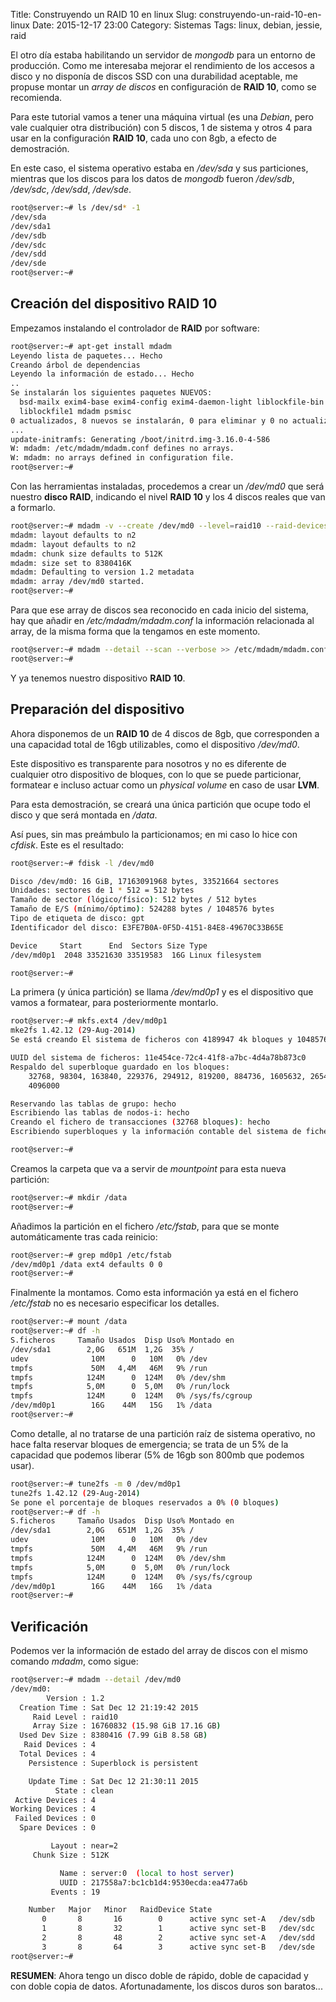 Title: Construyendo un RAID 10 en linux
Slug: construyendo-un-raid-10-en-linux
Date: 2015-12-17 23:00
Category: Sistemas
Tags: linux, debian, jessie, raid



El otro día estaba habilitando un servidor de *mongodb* para un entorno de producción. Como me interesaba mejorar el rendimiento de los accesos a disco y no disponía de discos SSD con una durabilidad aceptable, me propuse montar un *array de discos* en configuración de **RAID 10**, como se recomienda.

Para este tutorial vamos a tener una máquina virtual (es una *Debian*, pero vale cualquier otra distribución) con 5 discos, 1 de sistema y otros 4 para usar en la configuración **RAID 10**, cada uno con 8gb, a efecto de demostración.

En este caso, el sistema operativo estaba en */dev/sda* y sus particiones, mientras que los discos para los datos de *mongodb* fueron */dev/sdb*, */dev/sdc*, */dev/sdd*, */dev/sde*.

```bash
root@server:~# ls /dev/sd* -1
/dev/sda
/dev/sda1
/dev/sdb
/dev/sdc
/dev/sdd
/dev/sde
root@server:~# 
```

## Creación del dispositivo RAID 10

Empezamos instalando el controlador de **RAID** por software:

```bash
root@server:~# apt-get install mdadm
Leyendo lista de paquetes... Hecho
Creando árbol de dependencias       
Leyendo la información de estado... Hecho
..
Se instalarán los siguientes paquetes NUEVOS:
  bsd-mailx exim4-base exim4-config exim4-daemon-light liblockfile-bin
  liblockfile1 mdadm psmisc
0 actualizados, 8 nuevos se instalarán, 0 para eliminar y 0 no actualizados.
...
update-initramfs: Generating /boot/initrd.img-3.16.0-4-586
W: mdadm: /etc/mdadm/mdadm.conf defines no arrays.
W: mdadm: no arrays defined in configuration file.
root@server:~# 
```

Con las herramientas instaladas, procedemos a crear un */dev/md0* que será nuestro **disco RAID**, indicando el nivel **RAID 10** y los 4 discos reales que van a formarlo.

```bash
root@server:~# mdadm -v --create /dev/md0 --level=raid10 --raid-devices=4 /dev/sdb /dev/sdc /dev/sdd /dev/sde
mdadm: layout defaults to n2
mdadm: layout defaults to n2
mdadm: chunk size defaults to 512K
mdadm: size set to 8380416K
mdadm: Defaulting to version 1.2 metadata
mdadm: array /dev/md0 started.
root@server:~# 
```

Para que ese array de discos sea reconocido en cada inicio del sistema, hay que añadir en */etc/mdadm/mdadm.conf* la información relacionada al array, de la misma forma que la tengamos en este momento.

```bash
root@server:~# mdadm --detail --scan --verbose >> /etc/mdadm/mdadm.conf
root@server:~# 
```

Y ya tenemos nuestro dispositivo **RAID 10**.

## Preparación del dispositivo

Ahora disponemos de un **RAID 10** de 4 discos de 8gb, que corresponden a una capacidad total de 16gb utilizables, como el dispositivo */dev/md0*.

Este dispositivo es transparente para nosotros y no es diferente de cualquier otro dispositivo de bloques, con lo que se puede particionar, formatear e incluso actuar como un *physical volume* en caso de usar **LVM**.

Para esta demostración, se creará una única partición que ocupe todo el disco y que será montada en */data*.

Así pues, sin mas preámbulo la particionamos; en mi caso lo hice con *cfdisk*. Este es el resultado:

```bash
root@server:~# fdisk -l /dev/md0

Disco /dev/md0: 16 GiB, 17163091968 bytes, 33521664 sectores
Unidades: sectores de 1 * 512 = 512 bytes
Tamaño de sector (lógico/físico): 512 bytes / 512 bytes
Tamaño de E/S (mínimo/óptimo): 524288 bytes / 1048576 bytes
Tipo de etiqueta de disco: gpt
Identificador del disco: E3FE7B0A-0F5D-4151-84E8-49670C33B65E

Device     Start      End  Sectors Size Type
/dev/md0p1  2048 33521630 33519583  16G Linux filesystem

root@server:~# 
```

La primera (y única partición) se llama */dev/md0p1* y es el dispositivo que vamos a formatear, para posteriormente montarlo.

```bash
root@server:~# mkfs.ext4 /dev/md0p1 
mke2fs 1.42.12 (29-Aug-2014)
Se está creando El sistema de ficheros con 4189947 4k bloques y 1048576 nodos-i

UUID del sistema de ficheros: 11e454ce-72c4-41f8-a7bc-4d4a78b873c0
Respaldo del superbloque guardado en los bloques: 
	32768, 98304, 163840, 229376, 294912, 819200, 884736, 1605632, 2654208, 
	4096000

Reservando las tablas de grupo: hecho                           
Escribiendo las tablas de nodos-i: hecho                           
Creando el fichero de transacciones (32768 bloques): hecho
Escribiendo superbloques y la información contable del sistema de ficheros:   hecho  

root@server:~# 
```

Creamos la carpeta que va a servir de *mountpoint* para esta nueva partición:

```bash
root@server:~# mkdir /data
root@server:~# 
```

Añadimos la partición en el fichero */etc/fstab*, para que se monte automáticamente tras cada reinicio:

```bash
root@server:~# grep md0p1 /etc/fstab 
/dev/md0p1 /data ext4 defaults 0 0
root@server:~# 
```

Finalmente la montamos. Como esta información ya está en el fichero */etc/fstab* no es necesario especificar los detalles.

```bash
root@server:~# mount /data
root@server:~# df -h
S.ficheros     Tamaño Usados  Disp Uso% Montado en
/dev/sda1        2,0G   651M  1,2G  35% /
udev              10M      0   10M   0% /dev
tmpfs             50M   4,4M   46M   9% /run
tmpfs            124M      0  124M   0% /dev/shm
tmpfs            5,0M      0  5,0M   0% /run/lock
tmpfs            124M      0  124M   0% /sys/fs/cgroup
/dev/md0p1        16G    44M   15G   1% /data
root@server:~# 
```

Como detalle, al no tratarse de una partición raíz de sistema operativo, no hace falta reservar bloques de emergencia; se trata de un 5% de la capacidad que podemos liberar (5% de 16gb son 800mb que podemos usar).

```bash
root@server:~# tune2fs -m 0 /dev/md0p1 
tune2fs 1.42.12 (29-Aug-2014)
Se pone el porcentaje de bloques reservados a 0% (0 bloques)
root@server:~# df -h
S.ficheros     Tamaño Usados  Disp Uso% Montado en
/dev/sda1        2,0G   651M  1,2G  35% /
udev              10M      0   10M   0% /dev
tmpfs             50M   4,4M   46M   9% /run
tmpfs            124M      0  124M   0% /dev/shm
tmpfs            5,0M      0  5,0M   0% /run/lock
tmpfs            124M      0  124M   0% /sys/fs/cgroup
/dev/md0p1        16G    44M   16G   1% /data
root@server:~# 
```

## Verificación

Podemos ver la información de estado del array de discos con el mismo comando *mdadm*, como sigue:

```bash
root@server:~# mdadm --detail /dev/md0
/dev/md0:
        Version : 1.2
  Creation Time : Sat Dec 12 21:19:42 2015
     Raid Level : raid10
     Array Size : 16760832 (15.98 GiB 17.16 GB)
  Used Dev Size : 8380416 (7.99 GiB 8.58 GB)
   Raid Devices : 4
  Total Devices : 4
    Persistence : Superblock is persistent

    Update Time : Sat Dec 12 21:30:11 2015
          State : clean 
 Active Devices : 4
Working Devices : 4
 Failed Devices : 0
  Spare Devices : 0

         Layout : near=2
     Chunk Size : 512K

           Name : server:0  (local to host server)
           UUID : 217558a7:bc1cb1d4:9530ecda:ea477a6b
         Events : 19

    Number   Major   Minor   RaidDevice State
       0       8       16        0      active sync set-A   /dev/sdb
       1       8       32        1      active sync set-B   /dev/sdc
       2       8       48        2      active sync set-A   /dev/sdd
       3       8       64        3      active sync set-B   /dev/sde
root@server:~# 
```

**RESUMEN**: Ahora tengo un disco doble de rápido, doble de capacidad y con doble copia de datos. Afortunadamente, los discos duros son baratos...
